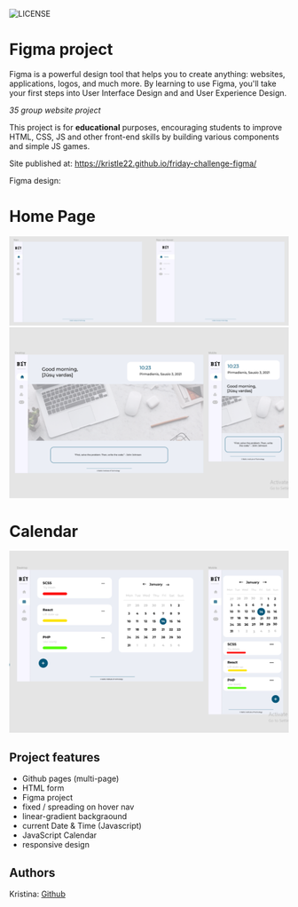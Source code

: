 ![LICENSE](https://img.shields.io/badge/license-MIT-blue.svg?style=flat-square)

# Figma project

Figma is a powerful design tool that helps you to create anything: websites, applications, logos, and much more. By learning to use Figma, you'll take your first steps into User Interface Design and and User Experience Design.

_35 group website project_

This project is for **educational** purposes, encouraging students to improve HTML, CSS, JS and other front-end skills by building various components and simple JS games.

Site published at: https://kristle22.github.io/friday-challenge-figma/

Figma design:

# Home Page

![figma](./img/figma_layout.png)
![figma](./img/figma_home.png)

# Calendar

![figma](./img/figma_calendar.png)

## Project features

- Github pages (multi-page)
- HTML form
- Figma project
- fixed / spreading on hover nav
- linear-gradient backgraound
- current Date & Time (Javascript)
- JavaScript Calendar
- responsive design

## Authors

Kristina: [Github](https://github.com/Kristle22)
